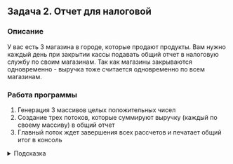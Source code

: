 ## Задача 2. Отчет для налоговой

### Описание
У вас есть 3 магазина в городе, которые продают продукты. Вам нужно каждый день при закрытии кассы подавать общий отчет в налоговую службу по своим магазинам. Так как магазины закрываются одновременно - выручка тоже считается одновременно по всем магазинам.

### Работа программы
1. Генерация 3 массивов целых положительных чисел
2. Создание трех потоков, которые суммируют выручку (каждый по своему массиву) в общий отчет
3. Главный поток ждет завершения всех рассчетов и печатает общий итог в консоль



<details>
  <summary>Подсказка</summary>

  Для записи подсчета выручки используйте один из атомиков (LongAdder)
</details>



